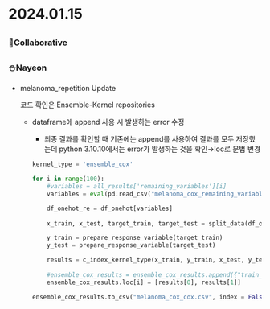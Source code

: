 # 2024.01.15

## <Collaborative work>

### 🌟Collaborative

## <Personal Work>

### ⛄Nayeon

- melanoma_repetition Update
    
    코드 확인은 Ensemble-Kernel repositories 
    
    - dataframe에 append 사용 시 발생하는  error 수정
        - 최종 결과를 확인할 때 기존에는 append를 사용하여 결과를 모두 저장했는데 python 3.10.10에서는 error가 발생하는 것을 확인→loc로 문법 변경
        
        ```python
        kernel_type = 'ensemble_cox'
        
        for i in range(100):
            #variables = all_results['remaining_variables'][i]
            variables = eval(pd.read_csv("melanoma_cox_remaining_variables.csv")['variable'][i])
        
            df_onehot_re = df_onehot[variables]
            
            x_train, x_test, target_train, target_test = split_data(df_onehot_re, randomState = random_state[i])
        
            y_train = prepare_response_variable(target_train)
            y_test = prepare_response_variable(target_test)
        
            results = c_index_kernel_type(x_train, y_train, x_test, y_test, param_grid, param_space, cv, keywords = ['Age', 'Sex'], type = kernel_type)
            
            #ensemble_cox_results = ensemble_cox_results.append({"train_C_index":results[0],"test_C_index":results[1]}, ignore_index=True)
            ensemble_cox_results.loc[i] = [results[0], results[1]]
        
        ensemble_cox_results.to_csv("melanoma_cox_cox.csv", index = False, encoding = 'cp949')
        ```
